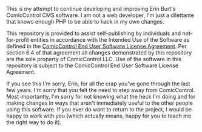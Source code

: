 This is my attempt to continue developing and improving Erin Burt's ComicControl CMS software. I am not a web developer, I'm just a dilettante that knows enough PHP to be able to hack in my own changes.

This repository is provided to assist self-publishing by individuals and not-for-profit entities in accordance with the Intended Use of the Software as defined in the [ComicControl End User Software License Agreement](http://comicctrl.com/full-free-license-text/full-free-license-text). Per section 6.4 of that agreement all changes demonstrated by this repository are the sole property of ComicControl LLC. Use of the software in this repository is subject to the ComicControl End User Software License Agreement.

If you see this I'm sorry, Erin, for all the crap you've gone through the last few years. I'm sorry that you felt the need to step away from ComicControl. Most importantly, I'm sorry for not knowing what the heck I'm doing and for making changes in ways that aren't immediately useful to the other people using this software. If you ever do want to return to the project, I would be happy to work with you (which actually means, happy for you to teach me the right way to do it).

